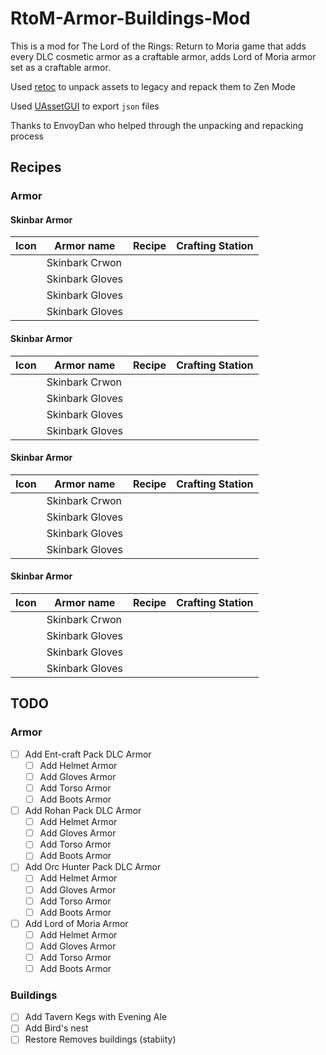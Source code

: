 # RtoM-Armor-Buildings-Mod

This is a mod for The Lord of the Rings: Return to Moria game that adds every DLC cosmetic armor as a craftable armor, adds Lord of Moria armor set as a craftable armor.

Used [retoc](https://github.com/trumank/retoc) to unpack assets to legacy and repack them to Zen Mode

Used [UAssetGUI](https://github.com/atenfyr/UAssetGUI) to export `json` files

Thanks to EnvoyDan who helped through the unpacking and repacking process

## Recipes
### Armor
#### Skinbar Armor
| Icon | Armor name | Recipe | Crafting Station|
| --- | --- | --- | --- |
| | Skinbark Crwon | | |
| | Skinbark Gloves | | |
| | Skinbark Gloves | | |
| | Skinbark Gloves | | |
#### Skinbar Armor
| Icon | Armor name | Recipe | Crafting Station|
| --- | --- | --- | --- |
| | Skinbark Crwon | | |
| | Skinbark Gloves | | |
| | Skinbark Gloves | | |
| | Skinbark Gloves | | |
#### Skinbar Armor
| Icon | Armor name | Recipe | Crafting Station|
| --- | --- | --- | --- |
| | Skinbark Crwon | | |
| | Skinbark Gloves | | |
| | Skinbark Gloves | | |
| | Skinbark Gloves | | |
#### Skinbar Armor
| Icon | Armor name | Recipe | Crafting Station|
| --- | --- | --- | --- |
| | Skinbark Crwon | | |
| | Skinbark Gloves | | |
| | Skinbark Gloves | | |
| | Skinbark Gloves | | |

## TODO
### Armor
- [ ] Add Ent-craft Pack DLC Armor
    - [ ] Add Helmet Armor
    - [ ] Add Gloves Armor
    - [ ] Add Torso Armor
    - [ ] Add Boots Armor
- [ ] Add Rohan Pack DLC Armor
    - [ ] Add Helmet Armor
    - [ ] Add Gloves Armor
    - [ ] Add Torso Armor
    - [ ] Add Boots Armor
- [ ] Add Orc Hunter Pack DLC Armor
    - [ ] Add Helmet Armor
    - [ ] Add Gloves Armor
    - [ ] Add Torso Armor
    - [ ] Add Boots Armor
- [ ] Add Lord of Moria Armor
    - [ ] Add Helmet Armor
    - [ ] Add Gloves Armor
    - [ ] Add Torso Armor
    - [ ] Add Boots Armor

### Buildings
- [ ] Add Tavern Kegs with Evening Ale
- [ ] Add Bird's nest
- [ ] Restore Removes buildings (stabiity)
